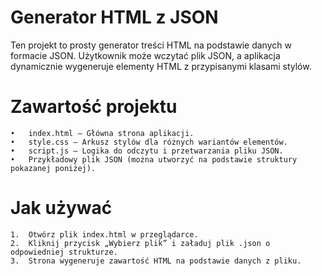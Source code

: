 # Generator HTML z JSON

Ten projekt to prosty generator treści HTML na podstawie danych w formacie JSON. Użytkownik może wczytać plik JSON, a aplikacja dynamicznie wygeneruje elementy HTML z przypisanymi klasami stylów.

# Zawartość projektu
	•	index.html – Główna strona aplikacji.
	•	style.css – Arkusz stylów dla różnych wariantów elementów.
	•	script.js – Logika do odczytu i przetwarzania pliku JSON.
	•	Przykładowy plik JSON (można utworzyć na podstawie struktury pokazanej poniżej).

# Jak używać
	1.	Otwórz plik index.html w przeglądarce.
	2.	Kliknij przycisk „Wybierz plik” i załaduj plik .json o odpowiedniej strukturze.
	3.	Strona wygeneruje zawartość HTML na podstawie danych z pliku.
